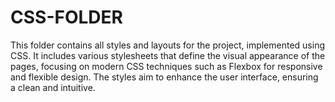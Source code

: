 # CSS-FOLDER
This folder contains all styles and layouts for the project, implemented using CSS. It includes various stylesheets that define the visual appearance of the pages, focusing on modern CSS techniques such as Flexbox for responsive and flexible design. The styles aim to enhance the user interface, ensuring a clean and intuitive.
